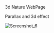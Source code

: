 3d Nature WebPage

Parallax and 3d effect

![Screenshot_6](https://github.com/MaksymusPrime/3d-Nature/assets/121817168/596b2508-8fd7-4d2d-bb72-cd50583cdb17)
